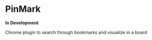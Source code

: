 PinMark
=======

**In Development**

Chrome plugin to search through bookmarks and visualize in a board
